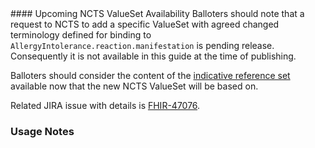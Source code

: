 <div class="note-to-balloters" markdown="1">
#### Upcoming NCTS ValueSet Availability
Balloters should note that a request to NCTS to add a specific ValueSet with agreed changed terminology defined for binding to <code class=" highlighter-rouge language-plaintext">AllergyIntolerance.reaction.manifestation</code> is pending release.
Consequently it is not available in this guide at the time of publishing.

Balloters should consider the content of the <a href="https://www.healthterminologies.gov.au/integration/R4/fhir/ValueSet/sctau-reference-set-142341000036103">indicative reference set</a> available now that the new NCTS ValueSet will be based on.

Related JIRA issue with details is <a href="https://jira.hl7.org/browse/FHIR-47076">FHIR-47076</a>.
</div>

### Usage Notes